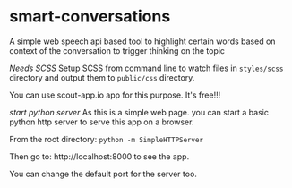 # smart-conversations
A simple web speech api based tool to highlight certain words based on context of the conversation to trigger thinking on the topic



*Needs SCSS*
Setup SCSS from command line to watch files in `styles/scss` directory and output them to `public/css` directory.

You can use scout-app.io app for this purpose. It's free!!!


*start python server*
As this is a simple web page. you can start a basic python http server to serve this app on a browser.

From the root directory:
`python -m SimpleHTTPServer` 

Then go to: http://localhost:8000 to see the app.

You can change the default port for the server too.